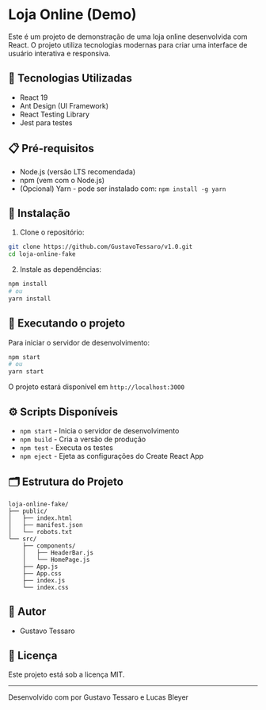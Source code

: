 # Loja Online (Demo)

Este é um projeto de demonstração de uma loja online desenvolvida com React. O projeto utiliza tecnologias modernas para criar uma interface de usuário interativa e responsiva.

## 🚀 Tecnologias Utilizadas

- React 19
- Ant Design (UI Framework)
- React Testing Library
- Jest para testes

## 📋 Pré-requisitos

- Node.js (versão LTS recomendada)
- npm (vem com o Node.js)
- (Opcional) Yarn - pode ser instalado com: `npm install -g yarn`

## 🔧 Instalação

1. Clone o repositório:
```bash
git clone https://github.com/GustavoTessaro/v1.0.git
cd loja-online-fake
```

2. Instale as dependências:
```bash
npm install
# ou
yarn install
```

## 🚀 Executando o projeto

Para iniciar o servidor de desenvolvimento:

```bash
npm start
# ou
yarn start
```

O projeto estará disponível em `http://localhost:3000`

## ⚙️ Scripts Disponíveis

- `npm start` - Inicia o servidor de desenvolvimento
- `npm build` - Cria a versão de produção
- `npm test` - Executa os testes
- `npm eject` - Ejeta as configurações do Create React App

## 🗂️ Estrutura do Projeto

```
loja-online-fake/
├── public/
│   ├── index.html
│   ├── manifest.json
│   └── robots.txt
└── src/
    ├── components/
    │   ├── HeaderBar.js
    │   └── HomePage.js
    ├── App.js
    ├── App.css
    ├── index.js
    └── index.css
```

## 👤 Autor

- Gustavo Tessaro

## 📝 Licença

Este projeto está sob a licença MIT.

---

Desenvolvido com por Gustavo Tessaro e Lucas Bleyer
